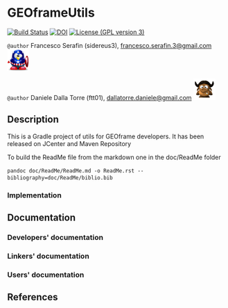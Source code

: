 # GEOframeUtils

[![Build Status](https://travis-ci.org/geoframecomponents/GEOframeUtils.svg)](https://travis-ci.org/geoframecomponents/GEOframeUtils)
[![DOI](https://zenodo.org/badge/60098232.svg)](https://zenodo.org/badge/latestdoi/60098232)
[![License (GPL version 3)](https://img.shields.io/badge/license-GNU%20GPL%20version%203-blue.svg)](http://opensource.org/licenses/GPL-3.0)

`@author` Francesco Serafin (sidereus3), francesco.serafin.3@gmail.com ![sidereus3](https://github.com/GrowWorkingHard/logos/blob/master/sidereus/sidereus3_50X50.png "sidereus3")

`@author` Daniele Dalla Torre (ftt01), dallatorre.daniele@gmail.com ![ftt01](https://github.com/GrowWorkingHard/logos/blob/master/ftt01/ftt01_50X50.png "ftt01")

## Description

This is a Gradle project of utils for GEOframe developers. It has been released
on JCenter and Maven Repository

To build the ReadMe file from the markdown one in the doc/ReadMe folder

    pandoc doc/ReadMe/ReadMe.md -o ReadMe.rst --bibliography=doc/ReadMe/biblio.bib

### Implementation

## Documentation

### Developers' documentation

### Linkers' documentation

### Users' documentation

## References
